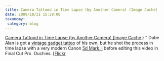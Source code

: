 ```yaml
---
title: Camera Tattood in Time Lapse (by Another Camera) [Image Cache]
date: 2009/10/21 15:29:00
taxonomy: 
 category: blog 
---
```


[Camera Tattood in Time Lapse (by Another Camera) [Image Cache]](http://feeds.gawker.com/~r/gizmodo/full/~3/YREMAh1GdEI/camera-tattood-in-time-lapse-by-another-camera): "
Dabe Alan is got a [vintage gadget tattoo](http://gizmodo.com/5378721/obsolete-gadget-tattoos-are-seven-shades-of-wrong) of his own, but he shot the process in time lapse with a very modern Canon [5d Mark ii](http://gizmodo.com/tag/5dmarkii/) before editing this video in Final Cut Pro. Ouchies. [[Flickr](http://www.flickr.com/photos/bearandyeti/4027491253/)

